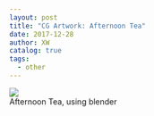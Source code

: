 ```yaml
---
layout: post
title: "CG Artwork: Afternoon Tea"
date: 2017-12-28
author: XW
catalog: true
tags:
  - other
---
```


<div class="post-image-wrapper">
  <div>
    <img src="{{site.url}}/assets/CompressedImages/blender-afternoontea.png" class="post-image" />
  </div>
  <div>Afternoon Tea, using blender</div>
</div>
